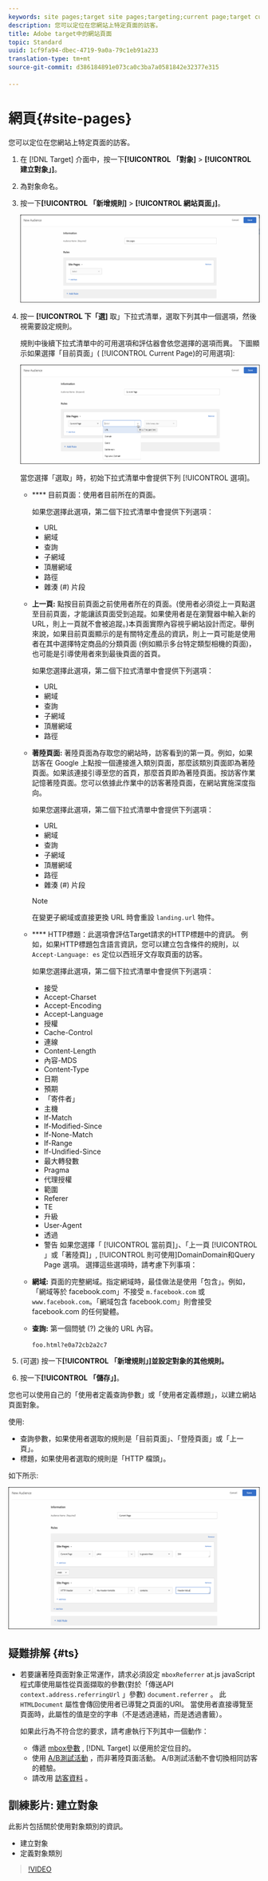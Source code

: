 ```yaml
---
keywords: site pages;target site pages;targeting;current page;target current page;previous page;target previous page;landing page;target landing page;http header
description: 您可以定位在您網站上特定頁面的訪客。
title: Adobe target中的網站頁面
topic: Standard
uuid: 1cf9fa94-dbec-4719-9a0a-79c1eb91a233
translation-type: tm+mt
source-git-commit: d386184891e073ca0c3ba7a0581842e32377e315

---
```



# 網頁{#site-pages}

您可以定位在您網站上特定頁面的訪客。

1. 在 [!DNL Target] 介面中，按一下&#x200B;**[!UICONTROL 「對象]** &gt; **[!UICONTROL 建立對象」]**。
1. 為對象命名。
1. 按一下&#x200B;**[!UICONTROL 「新增規則]** &gt; **[!UICONTROL 網站頁面」]**。

   ![網頁受眾](assets/target_site_pages.png)

1. 按一 **[!UICONTROL 下「選]** 取」下拉式清單，選取下列其中一個選項，然後視需要設定規則。

   規則中後續下拉式清單中的可用選項和評估器會依您選擇的選項而異。 下圖顯示如果選擇「目前頁面」( [!UICONTROL Current Page)的可用選項]:

   ![目前頁面](/help/c-target/c-audiences/c-target-rules/assets/current-page.png)

   當您選擇「選取」時，初始下拉式清單中會提供下列 [!UICONTROL 選項]。

   * **** 目前頁面：使用者目前所在的頁面。

      如果您選擇此選項，第二個下拉式清單中會提供下列選項：

      * URL
      * 網域
      * 查詢
      * 子網域
      * 頂層網域
      * 路徑
      * 雜湊 (#) 片段
   * **上一頁:** 點按目前頁面之前使用者所在的頁面。(使用者必須從上一頁點選至目前頁面，才能讓該頁面受到追蹤。如果使用者是在瀏覽器中輸入新的 URL，則上一頁就不會被追蹤。)本頁面實際內容視乎網站設計而定。舉例來說，如果目前頁面顯示的是有關特定產品的資訊，則上一頁可能是使用者在其中選擇特定商品的分類頁面 (例如顯示多台特定類型相機的頁面)，也可能是引導使用者來到最後頁面的首頁。

      如果您選擇此選項，第二個下拉式清單中會提供下列選項：

      * URL
      * 網域
      * 查詢
      * 子網域
      * 頂層網域
      * 路徑
   * **著陸頁面:** 著陸頁面為存取您的網站時，訪客看到的第一頁。例如，如果訪客在 Google 上點按一個連接進入類別頁面，那麼該類別頁面即為著陸頁面。如果該連接引導至您的首頁，那麼首頁即為著陸頁面。按訪客作業記憶著陸頁面。您可以依據此作業中的訪客著陸頁面，在網站實施深度指向。

      如果您選擇此選項，第二個下拉式清單中會提供下列選項：

      * URL
      * 網域
      * 查詢
      * 子網域
      * 頂層網域
      * 路徑
      * 雜湊 (#) 片段
      >[!NOTE]
      >
      >在變更子網域或直接更換 URL 時會重設 `landing.url` 物件。

   * **** HTTP標題：此選項會評估Target請求的HTTP標題中的資訊。 例如，如果HTTP標題包含語言資訊，您可以建立包含條件的規則，以 `Accept-Language: es` 定位以西班牙文存取頁面的訪客。

      如果您選擇此選項，第二個下拉式清單中會提供下列選項：

      * 接受
      * Accept-Charset
      * Accept-Encoding
      * Accept-Language
      * 授權
      * Cache-Control
      * 連線
      * Content-Length
      * 內容-MDS
      * Content-Type
      * 日期
      * 預期
      * 「寄件者」
      * 主機
      * If-Match
      * If-Modified-Since
      * If-None-Match
      * If-Range
      * If-Undified-Since
      * 最大轉發數
      * Pragma
      * 代理授權
      * 範圍
      * Referer
      * TE
      * 升級
      * User-Agent
      * 透過
      * 警告
   如果您選擇「 [!UICONTROL 當前頁]」、「上一頁 [!UICONTROL 」或「著陸頁]」, [!UICONTROL 則可使用]DomainDomain和Query Page  選項。 選擇這些選項時，請考慮下列事項：

   * **網域:** 頁面的完整網域。指定網域時，最佳做法是使用「包含」。例如，「網域等於 facebook.com」不接受 `m.facebook.com` 或 `www.facebook.com`。「網域包含 facebook.com」則會接受 facebook.com 的任何變體。
   * **查詢:** 第一個問號 (?) 之後的 URL 內容。

      `foo.html?e0a72cb2a2c7`





1. (可選) 按一下&#x200B;**[!UICONTROL 「新增規則」]並設定對象的其他規則。**
1. 按一下&#x200B;**[!UICONTROL 「儲存」]**。

您也可以使用自己的「使用者定義查詢參數」或「使用者定義標題」，以建立網站頁面對象。

使用:

* 查詢參數，如果使用者選取的規則是「目前頁面」、「登陸頁面」或「上一頁」。
* 標題，如果使用者選取的規則是「HTTP 檔頭」。

如下所示:

![](assets/site_pages.png)

## 疑難排解 {#ts}

* 若要讓著陸頁面對象正常運作，請求必須設定 `mboxReferrer` at.js javaScript程式庫使用屬性從頁面擷取的參數(對於「傳送API `context.address.referringUrl` 」參數) `document.referrer` 。 此 `HTMLDocument` 屬性會傳回使用者已導覽之頁面的URI。 當使用者直接導覽至頁面時，此屬性的值是空的字串（不是透過連結，而是透過書籤）。

   如果此行為不符合您的要求，請考慮執行下列其中一個動作：

   * 傳遞 [mbox參數](/help/c-implementing-target/c-implementing-target-for-client-side-web/t-mbox-download/c-understanding-global-mbox/pass-parameters-to-global-mbox.md) , [!DNL Target] 以便用於定位目的。
   * 使用 [A/B測試活動](/help/c-activities/t-test-ab/test-ab.md) ，而非著陸頁面活動。 A/B測試活動不會切換相同訪客的體驗。
   * 請改用 [訪客資料](/help/c-target/c-audiences/c-target-rules/visitor-profile.md) 。

## 訓練影片: 建立對象

此影片包括關於使用對象類別的資訊。

* 建立對象
* 定義對象類別

>[!VIDEO](https://video.tv.adobe.com/v/17392?captions=chi_hant)

